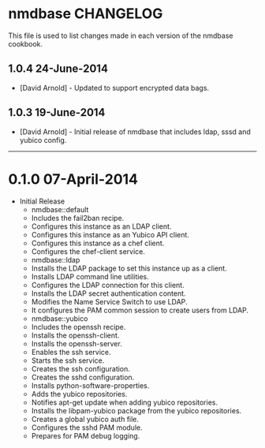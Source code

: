 nmdbase CHANGELOG
====================

This file is used to list changes made in each version of the nmdbase
cookbook.

1.0.4 24-June-2014
-----
- [David Arnold] - Updated to support encrypted data bags.

1.0.3 19-June-2014
-----
- [David Arnold] - Initial release of nmdbase that includes ldap, sssd and yubico config.

- - -

# 0.1.0 07-April-2014

* Initial Release
  -  nmdbase::default
    -  Includes the fail2ban recipe.
    -  Configures this instance as an LDAP client.
    -  Configures this instance as an Yubico API client.
    -  Configures this instance as a chef client.
    -  Configures the chef-client service.
  -  nmdbase::ldap
    -  Installs the LDAP package to set this instance up as a client.
    -  Installs LDAP command line utilities.
    -  Configures the LDAP connection for this client.
    -  Installs the LDAP secret authentication content.
    -  Modifies the Name Service Switch to use LDAP.
    -  It configures the PAM common session to create users from LDAP.
  -  nmdbase::yubico
    -  Includes the openssh recipe.
    -  Installs the openssh-client.
    -  Installs the openssh-server.
    -  Enables the ssh service.
    -  Starts the ssh service.
    -  Creates the ssh configuration.
    -  Creates the sshd configuration.
    -  Installs python-software-properties.
    -  Adds the yubico repositories.
    -  Notifies apt-get update when adding yubico repositories.
    -  Installs the libpam-yubico package from the yubico repositories.
    -  Creates a global yubico auth file.
    -  Configures the sshd PAM module.
    -  Prepares for PAM debug logging.

